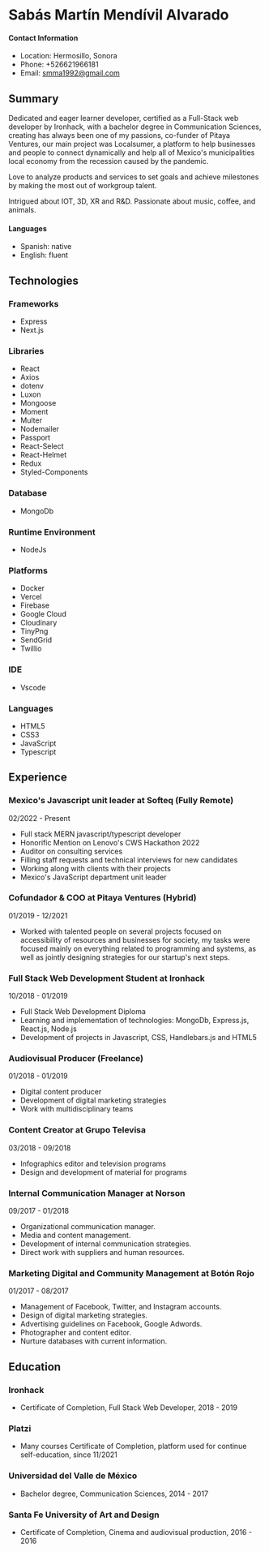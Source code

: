 # Sabás Martín Mendívil Alvarado

#### Contact Information
- Location: Hermosillo, Sonora
- Phone: +526621966181
- Email: smma1992@gmail.com

## Summary

Dedicated and eager learner developer, certified as a Full-Stack web developer by Ironhack, with a bachelor degree in Communication Sciences, creating has always been one of my passions, co-funder of Pitaya Ventures, our main project was Localsumer, a platform to help businesses and people to connect dynamically and help all of Mexico's municipalities local economy from the recession caused by the pandemic.

Love to analyze products and services to set goals and achieve milestones by making the most out of workgroup talent.

Intrigued about IOT, 3D, XR and R&D. Passionate about music, coffee, and animals.

#### Languages
- Spanish: native
- English: fluent

## Technologies

### Frameworks
- Express
- Next.js

### Libraries
- React
- Axios
- dotenv
- Luxon
- Mongoose
- Moment
- Multer
- Nodemailer
- Passport
- React-Select
- React-Helmet
- Redux
- Styled-Components

### Database
- MongoDb

### Runtime Environment
- NodeJs

### Platforms
- Docker
- Vercel
- Firebase
- Google Cloud
- Cloudinary
- TinyPng
- SendGrid
- Twillio

### IDE
- Vscode

### Languages
- HTML5
- CSS3
- JavaScript
- Typescript


## Experience

### Mexico's Javascript unit leader at Softeq (Fully Remote)
02/2022 - Present
- Full stack MERN javascript/typescript developer
- Honorific Mention on Lenovo's CWS Hackathon 2022
- Auditor on consulting services
- Filling staff requests and technical interviews for new candidates
- Working along with clients with their projects
- Mexico's JavaScript department unit leader

### Cofundador & COO at Pitaya Ventures (Hybrid)
01/2019 - 12/2021
- Worked with talented people on several projects focused on accessibility of resources and businesses for society, my tasks were focused mainly on everything related to programming and systems, as well as jointly designing strategies for our startup's next steps.

### Full Stack Web Development Student at Ironhack
10/2018 - 01/2019
- Full Stack Web Development Diploma
- Learning and implementation of technologies: MongoDb, Express.js, React.js, Node.js
- Development of projects in Javascript, CSS, Handlebars.js and HTML5

### Audiovisual Producer (Freelance)
01/2018 - 01/2019
- Digital content producer
- Development of digital marketing strategies
- Work with multidisciplinary teams

### Content Creator at Grupo Televisa
03/2018 - 09/2018
- Infographics editor and television programs
- Design and development of material for programs

### Internal Communication Manager at Norson
09/2017 - 01/2018
- Organizational communication manager.
- Media and content management.
- Development of internal communication strategies.
- Direct work with suppliers and human resources.

### Marketing Digital and Community Management at Botón Rojo
01/2017 - 08/2017
- Management of Facebook, Twitter, and Instagram accounts.
- Design of digital marketing strategies.
- Advertising guidelines on Facebook, Google Adwords.
- Photographer and content editor.
- Nurture databases with current information.

## Education

### Ironhack
- Certificate of Completion, Full Stack Web Developer, 2018 - 2019

### Platzi
- Many courses Certificate of Completion, platform used for continue self-education, since 11/2021

### Universidad del Valle de México
- Bachelor degree, Communication Sciences, 2014 - 2017

### Santa Fe University of Art and Design
- Certificate of Completion, Cinema and audiovisual production, 2016 - 2016
